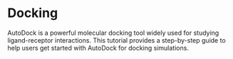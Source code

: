 # Docking
AutoDock is a powerful molecular docking tool widely used for studying ligand-receptor interactions. This tutorial provides a step-by-step guide to help users get started with AutoDock for docking simulations. 
